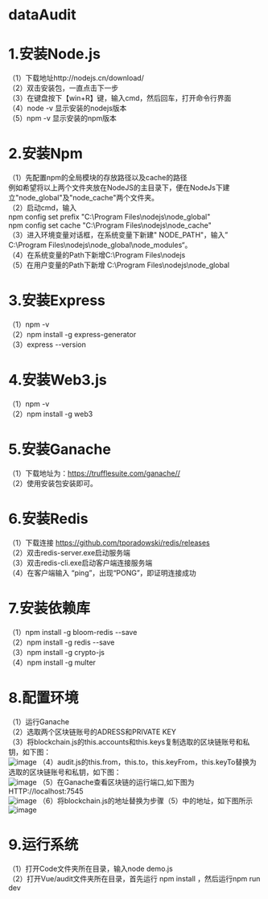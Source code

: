 # dataAudit
1.安装Node.js
========================================
（1）下载地址http://nodejs.cn/download/<br>
（2）双击安装包，一直点击下一步<br>
（3）在键盘按下【win+R】键，输入cmd，然后回车，打开命令行界面<br>
（4）node -v        显示安装的nodejs版本<br>
（5）npm -v        显示安装的npm版本<br>

2.安装Npm
========================================

（1）先配置npm的全局模块的存放路径以及cache的路径<br>
      例如希望将以上两个文件夹放在NodeJS的主目录下，便在NodeJs下建立"node_global"及"node_cache"两个文件夹。<br>
（2）启动cmd，输入<br>
      npm config set prefix "C:\Program Files\nodejs\node_global"<br>
      npm config set cache "C:\Program Files\nodejs\node_cache"<br>
（3）进入环境变量对话框，在系统变量下新建" NODE_PATH"，输入” C:\Program Files\nodejs\node_global\node_modules“。<br>
（4）在系统变量的Path下新增C:\Program Files\nodejs<br>
（5）在用户变量的Path下新增 C:\Program Files\nodejs\node_global<br>

3.安装Express
=========================================
（1）npm -v<br>
（2）npm install -g express-generator<br>
（3）express --version<br>


4.安装Web3.js
=========================================
（1）npm -v<br>
（2）npm install -g web3 <br>


5.安装Ganache
===========================================
（1）下载地址为：https://trufflesuite.com/ganache//<br>
（2）使用安装包安装即可。<br>


6.安装Redis
========================
（1）下载连接 https://github.com/tporadowski/redis/releases<br>
（2）双击redis-server.exe启动服务端<br>
（3）双击redis-cli.exe启动客户端连接服务端<br>
（4）在客户端输入 “ping”，出现“PONG”，即证明连接成功<br>

7.安装依赖库
================================================
（1）npm install -g bloom-redis --save <br>
（2）npm install -g redis --save <br>
（3）npm install -g crypto-js <br>
（4）npm install -g multer <br>


8.配置环境
===============================
（1）运行Ganache<br>
（2）选取两个区块链账号的ADRESS和PRIVATE KEY<br>
（3）将blockchain.js的this.accounts和this.keys复制选取的区块链账号和私钥，如下图：<br>
![image](https://user-images.githubusercontent.com/31236015/223599912-e86db708-39c5-4e37-8d25-e9f0334619d0.png)
（4）audit.js的this.from，this.to，this.keyFrom，this.keyTo替换为选取的区块链账号和私钥，如下图：<br>
![image](https://user-images.githubusercontent.com/31236015/223608262-cfa47b63-9bc6-4952-a38f-63c21e7685ba.png)
（5）在Ganache查看区块链的运行端口,如下图为HTTP://localhost:7545<br>
![image](https://user-images.githubusercontent.com/31236015/223607684-0e596e1f-d79c-47a7-86f7-5433d2a1d521.png)
（6）将blockchain.js的地址替换为步骤（5）中的地址，如下图所示<br>
![image](https://user-images.githubusercontent.com/31236015/223607941-80804b3a-9a13-4d9b-9de9-047963e5d0a1.png)

9.运行系统
=======================================
（1）打开Code文件夹所在目录，输入node demo.js<br>
（2）打开Vue/audit文件夹所在目录，首先运行 npm install ，然后运行npm run dev

